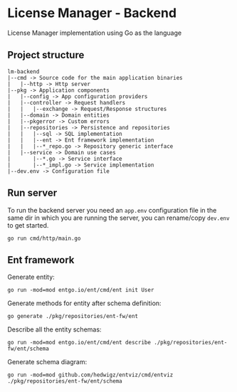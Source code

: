 # License Manager - Backend

License Manager implementation using Go as the language

## Project structure
```
lm-backend
|--cmd -> Source code for the main application binaries
|   |--http -> Http server
|--pkg -> Application components
|   |--config -> App configuration providers
|   |--controller -> Request handlers
|   |   |--exchange -> Request/Response structures
|   |--domain -> Domain entities
|   |--pkgerror -> Custom errors
|   |--repositories -> Persistence and repositories
|   |   |--sql -> SQL implementation
|   |   |--ent -> Ent framework implementation
|   |   |--*_repo.go -> Repository generic interface
|   |--service -> Domain use cases
|       |--*.go -> Service interface
|       |--*_impl.go -> Service implementation
|--dev.env -> Configuration file
```

## Run server
To run the backend server you need an `app.env` configuration file in the same dir in which you are running the server, you can rename/copy `dev.env` to get started.

```console
go run cmd/http/main.go
```


## Ent framework

Generate entity:
```console
go run -mod=mod entgo.io/ent/cmd/ent init User
```

Generate methods for entity after schema definition:
```console
go generate ./pkg/repositories/ent-fw/ent
```

Describe all the entity schemas:
```console
go run -mod=mod entgo.io/ent/cmd/ent describe ./pkg/repositories/ent-fw/ent/schema
```

Generate schema diagram:
```console
go run -mod=mod github.com/hedwigz/entviz/cmd/entviz ./pkg/repositories/ent-fw/ent/schema
```
